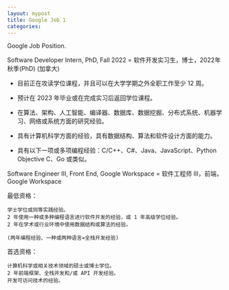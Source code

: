 ```yaml
---
layout: mypost
title: Google Job 1
categories: 
---
```


Google Job Position.

Software Developer Intern, PhD, Fall 2022 = 软件开发实习生，博士，2022年秋季(PhD) (加拿大)
 - 目前正在攻读学位课程，并且可以在大学学期之外全职工作至少 12 周。 
 - 预计在 2023 年毕业或在完成实习后返回学位课程。 

 - 在算法、架构、人工智能、编译器、数据库、数据挖掘、分布式系统、机器学习、网络或系统方面的研究经验。 
 - 具有计算机科学方面的经验，具有数据结构、算法和软件设计方面的能力。 
 - 具有以下一项或多项编程经验：C/C++、C#、Java、JavaScript、Python Objective C、Go 或类似。 





Software Engineer III, Front End, Google Workspace  = 软件工程师 III，前端，Google Workspace 

最低资格：

    学士学位或同等实践经验。
    2 年使用一种或多种编程语言进行软件开发的经验，或 1 年高级学位经验。
    2 年在学术或行业环境中使用数据结构或算法的经验。                  

    (两年编程经验、一种或两种语言=全栈开发经验)

首选资格：

    计算机科学或相关技术领域的硕士或博士学位。
    2 年前端框架、全栈开发和/或 API 开发经验。
    开发可访问技术的经验。



